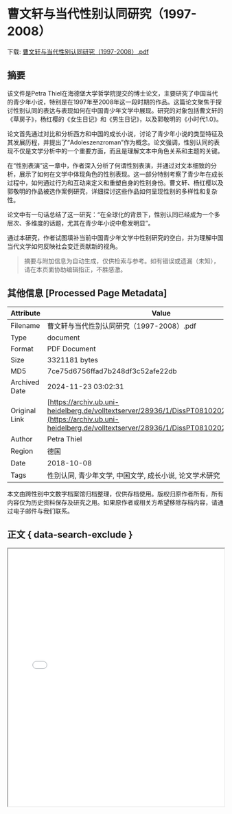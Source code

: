 # 曹文轩与当代性别认同研究（1997-2008）

<!-- tcd_download_link -->
下载: <a href="../曹文轩与当代性别认同研究（1997-2008）.pdf" download>曹文轩与当代性别认同研究（1997-2008）.pdf</a>
<!-- tcd_download_link_end -->

## 摘要

<!-- tcd_abstract -->
该文件是Petra Thiel在海德堡大学哲学院提交的博士论文，主要研究了中国当代的青少年小说，特别是在1997年至2008年这一段时期的作品。这篇论文聚焦于探讨性别认同的表达与表现如何在中国青少年文学中展现。研究的对象包括曹文轩的《草房子》，杨红樱的《女生日记》和《男生日记》，以及郭敬明的《小时代1.0》。

论文首先通过对比和分析西方和中国的成长小说，讨论了青少年小说的类型特征及其发展历程，并提出了“Adoleszenzroman”作为概念。论文强调，性别认同的表现不仅是文学分析中的一个重要方面，而且是理解文本中角色关系和主题的关键。

在“性别表演”这一章中，作者深入分析了何谓性别表演，并通过对文本细致的分析，展示了如何在文学中体现角色的性别表现。这一部分特别考察了青少年在成长过程中，如何通过行为和互动来定义和重塑自身的性别身份。曹文轩、杨红樱以及郭敬明的作品被选作案例研究，详细探讨这些作品如何呈现性别的多样性和复杂性。

论文中有一句话总结了这一研究：“在全球化的背景下，性别认同已经成为一个多层次、多维度的话题，尤其在青少年小说中愈发明显”。

通过本研究，作者试图填补当前中国青少年文学中性别研究的空白，并为理解中国当代文学如何反映社会变迁贡献新的视角。

<!-- tcd_abstract_end -->

> 摘要与附加信息为自动生成，仅供检索与参考。如有错误或遗漏（未知），请在本页面协助编辑指正，不胜感激。

## 其他信息 [Processed Page Metadata]

| Attribute       | Value                                  |
|-----------------|----------------------------------------|
| Filename        | 曹文轩与当代性别认同研究（1997-2008）.pdf                             |
| Type            | document                                 |
| Format          | PDF Document                               |
| Size            | 3321181 bytes                           |
| MD5             | 7ce75d6756ffad7b248df3c52afe22db                                  |
| Archived Date   | 2024-11-23 03:02:31                             |
| Original Link   | [https://archiv.ub.uni-heidelberg.de/volltextserver/28936/1/DissPT08102020FINALUB.pdf](https://archiv.ub.uni-heidelberg.de/volltextserver/28936/1/DissPT08102020FINALUB.pdf)                         |
| Author          | Petra Thiel                               |
| Region          | 德国                               |
| Date            | 2018-10-08                                 |
| Tags            | 性别认同, 青少年文学, 中国文学, 成长小说, 论文学术研究                                 |

本文由跨性别中文数字档案馆归档整理，仅供存档使用。版权归原作者所有，所有内容仅为历史资料保存及研究之用。如果原作者或相关方希望移除存档内容，请通过电子邮件与我们联系。

## 正文 { data-search-exclude }

<!-- tcd_main_text -->
<iframe src="../曹文轩与当代性别认同研究（1997-2008）.pdf" width="100%" height="600px">
    <p>无法显示PDF，请下载查看。</p>
</iframe>
<!-- tcd_main_text_end -->

